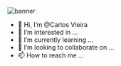 ![banner](https://github.com/Carlos-Vico/carlosvieira/blob/main/bannerld.png?raw=true)
- 👋 Hi, I’m @Carlos Vieira
- 👀 I’m interested in ...
- 🌱 I’m currently learning ...
- 💞️ I’m looking to collaborate on ...
- 📫 How to reach me ...

<!---
Carlos-Vico/Carlos Vieira is a ✨ special ✨ repository because its `README.md` (this file) appears on your GitHub profile.
You can click the Preview link to take a look at your changes.
--->
